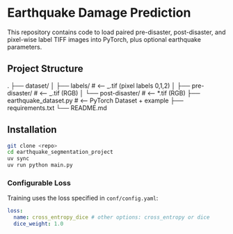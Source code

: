 # Earthquake Damage Prediction

This repository contains code to load paired pre-disaster, post-disaster, and pixel-wise label TIFF images into PyTorch, plus optional earthquake parameters.

## Project Structure

.
├── dataset/
│ ├── labels/ # ⟵ _.tif (pixel labels 0,1,2)
│ ├── pre-disaster/ # ⟵ _.tif (RGB)
│ └── post-disaster/ # ⟵ \*.tif (RGB)
├── earthquake_dataset.py # ⟵ PyTorch Dataset + example
├── requirements.txt
└── README.md

## Installation

```bash
git clone <repo>
cd earthquake_segmentation_project
uv sync
uv run python main.py
```

### Configurable Loss

Training uses the loss specified in `conf/config.yaml`:

```yaml
loss:
  name: cross_entropy_dice # other options: cross_entropy or dice
  dice_weight: 1.0
```
